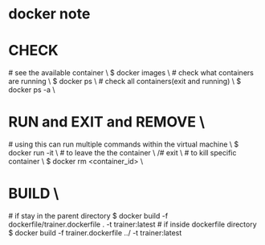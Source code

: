 # docker note

# CHECK 

\# see the available container \\
$ docker images \\
\# check what containers are running \\
$ docker ps \\
\# check all containers(exit and running) \\ 
$ docker ps -a \\ 

# RUN and EXIT and REMOVE \\
\# using this can run multiple commands within the virtual machine \\
$ docker run -it <NAME> \\
\# to leave the the container \\
/# exit \\
\# to kill specific container \\
$ docker rm <container_id> \\

# BUILD \\
\# if stay in the parent directory
$ docker build -f dockerfile/trainer.dockerfile . -t trainer:latest
\# if inside dockerfile directory
$ docker build -f trainer.dockerfile ../ -t trainer:latest
